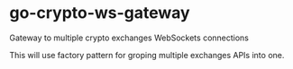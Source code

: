 # go-crypto-ws-gateway
Gateway to multiple crypto exchanges WebSockets connections

This will use factory pattern for groping multiple exchanges APIs into one.
